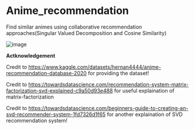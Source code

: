# Anime_recommendation

Find similar animes using collaborative recommendation approaches(Singular Valued Decomposition and Cosine Similarity)


![image](https://user-images.githubusercontent.com/84426364/196785281-9bed8867-a8ad-42b3-bdfa-299835f36a38.png)



**Actknowledgement**

Credit to https://www.kaggle.com/datasets/hernan4444/anime-recommendation-database-2020 for providing the dataset!

Credit to https://towardsdatascience.com/recommendation-system-matrix-factorization-svd-explained-c9a50d93e488 for useful explaination of matrix-factorization

Credit to https://towardsdatascience.com/beginners-guide-to-creating-an-svd-recommender-system-1fd7326d1f65 for another explaination of SVD recommendation system!


